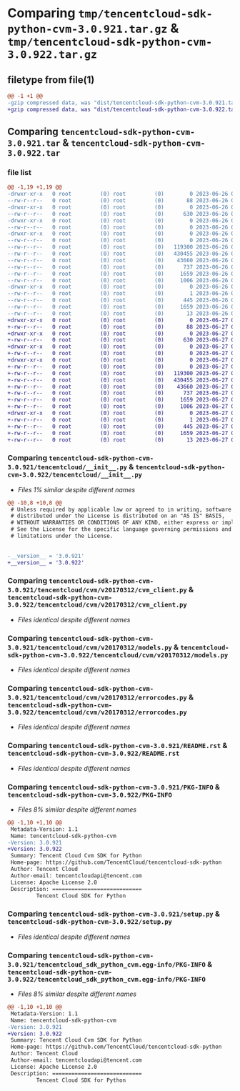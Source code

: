 # Comparing `tmp/tencentcloud-sdk-python-cvm-3.0.921.tar.gz` & `tmp/tencentcloud-sdk-python-cvm-3.0.922.tar.gz`

## filetype from file(1)

```diff
@@ -1 +1 @@
-gzip compressed data, was "dist/tencentcloud-sdk-python-cvm-3.0.921.tar", last modified: Mon Jun 26 00:21:30 2023, max compression
+gzip compressed data, was "dist/tencentcloud-sdk-python-cvm-3.0.922.tar", last modified: Tue Jun 27 00:22:01 2023, max compression
```

## Comparing `tencentcloud-sdk-python-cvm-3.0.921.tar` & `tencentcloud-sdk-python-cvm-3.0.922.tar`

### file list

```diff
@@ -1,19 +1,19 @@
-drwxr-xr-x   0 root         (0) root         (0)        0 2023-06-26 00:21:30.000000 tencentcloud-sdk-python-cvm-3.0.921/
--rw-r--r--   0 root         (0) root         (0)       88 2023-06-26 00:21:30.000000 tencentcloud-sdk-python-cvm-3.0.921/setup.cfg
-drwxr-xr-x   0 root         (0) root         (0)        0 2023-06-26 00:21:30.000000 tencentcloud-sdk-python-cvm-3.0.921/tencentcloud/
--rw-r--r--   0 root         (0) root         (0)      630 2023-06-26 00:21:30.000000 tencentcloud-sdk-python-cvm-3.0.921/tencentcloud/__init__.py
-drwxr-xr-x   0 root         (0) root         (0)        0 2023-06-26 00:21:30.000000 tencentcloud-sdk-python-cvm-3.0.921/tencentcloud/cvm/
--rw-r--r--   0 root         (0) root         (0)        0 2023-06-26 00:21:30.000000 tencentcloud-sdk-python-cvm-3.0.921/tencentcloud/cvm/__init__.py
-drwxr-xr-x   0 root         (0) root         (0)        0 2023-06-26 00:21:30.000000 tencentcloud-sdk-python-cvm-3.0.921/tencentcloud/cvm/v20170312/
--rw-r--r--   0 root         (0) root         (0)        0 2023-06-26 00:21:30.000000 tencentcloud-sdk-python-cvm-3.0.921/tencentcloud/cvm/v20170312/__init__.py
--rw-r--r--   0 root         (0) root         (0)   119300 2023-06-26 00:21:30.000000 tencentcloud-sdk-python-cvm-3.0.921/tencentcloud/cvm/v20170312/cvm_client.py
--rw-r--r--   0 root         (0) root         (0)   430455 2023-06-26 00:21:30.000000 tencentcloud-sdk-python-cvm-3.0.921/tencentcloud/cvm/v20170312/models.py
--rw-r--r--   0 root         (0) root         (0)    43660 2023-06-26 00:21:30.000000 tencentcloud-sdk-python-cvm-3.0.921/tencentcloud/cvm/v20170312/errorcodes.py
--rw-r--r--   0 root         (0) root         (0)      737 2023-06-26 00:21:30.000000 tencentcloud-sdk-python-cvm-3.0.921/README.rst
--rw-r--r--   0 root         (0) root         (0)     1659 2023-06-26 00:21:30.000000 tencentcloud-sdk-python-cvm-3.0.921/PKG-INFO
--rw-r--r--   0 root         (0) root         (0)     1006 2023-06-26 00:21:30.000000 tencentcloud-sdk-python-cvm-3.0.921/setup.py
-drwxr-xr-x   0 root         (0) root         (0)        0 2023-06-26 00:21:30.000000 tencentcloud-sdk-python-cvm-3.0.921/tencentcloud_sdk_python_cvm.egg-info/
--rw-r--r--   0 root         (0) root         (0)        1 2023-06-26 00:21:30.000000 tencentcloud-sdk-python-cvm-3.0.921/tencentcloud_sdk_python_cvm.egg-info/dependency_links.txt
--rw-r--r--   0 root         (0) root         (0)      445 2023-06-26 00:21:30.000000 tencentcloud-sdk-python-cvm-3.0.921/tencentcloud_sdk_python_cvm.egg-info/SOURCES.txt
--rw-r--r--   0 root         (0) root         (0)     1659 2023-06-26 00:21:30.000000 tencentcloud-sdk-python-cvm-3.0.921/tencentcloud_sdk_python_cvm.egg-info/PKG-INFO
--rw-r--r--   0 root         (0) root         (0)       13 2023-06-26 00:21:30.000000 tencentcloud-sdk-python-cvm-3.0.921/tencentcloud_sdk_python_cvm.egg-info/top_level.txt
+drwxr-xr-x   0 root         (0) root         (0)        0 2023-06-27 00:22:01.000000 tencentcloud-sdk-python-cvm-3.0.922/
+-rw-r--r--   0 root         (0) root         (0)       88 2023-06-27 00:22:01.000000 tencentcloud-sdk-python-cvm-3.0.922/setup.cfg
+drwxr-xr-x   0 root         (0) root         (0)        0 2023-06-27 00:22:01.000000 tencentcloud-sdk-python-cvm-3.0.922/tencentcloud/
+-rw-r--r--   0 root         (0) root         (0)      630 2023-06-27 00:22:01.000000 tencentcloud-sdk-python-cvm-3.0.922/tencentcloud/__init__.py
+drwxr-xr-x   0 root         (0) root         (0)        0 2023-06-27 00:22:01.000000 tencentcloud-sdk-python-cvm-3.0.922/tencentcloud/cvm/
+-rw-r--r--   0 root         (0) root         (0)        0 2023-06-27 00:22:01.000000 tencentcloud-sdk-python-cvm-3.0.922/tencentcloud/cvm/__init__.py
+drwxr-xr-x   0 root         (0) root         (0)        0 2023-06-27 00:22:01.000000 tencentcloud-sdk-python-cvm-3.0.922/tencentcloud/cvm/v20170312/
+-rw-r--r--   0 root         (0) root         (0)        0 2023-06-27 00:22:01.000000 tencentcloud-sdk-python-cvm-3.0.922/tencentcloud/cvm/v20170312/__init__.py
+-rw-r--r--   0 root         (0) root         (0)   119300 2023-06-27 00:22:01.000000 tencentcloud-sdk-python-cvm-3.0.922/tencentcloud/cvm/v20170312/cvm_client.py
+-rw-r--r--   0 root         (0) root         (0)   430455 2023-06-27 00:22:01.000000 tencentcloud-sdk-python-cvm-3.0.922/tencentcloud/cvm/v20170312/models.py
+-rw-r--r--   0 root         (0) root         (0)    43660 2023-06-27 00:22:01.000000 tencentcloud-sdk-python-cvm-3.0.922/tencentcloud/cvm/v20170312/errorcodes.py
+-rw-r--r--   0 root         (0) root         (0)      737 2023-06-27 00:22:01.000000 tencentcloud-sdk-python-cvm-3.0.922/README.rst
+-rw-r--r--   0 root         (0) root         (0)     1659 2023-06-27 00:22:01.000000 tencentcloud-sdk-python-cvm-3.0.922/PKG-INFO
+-rw-r--r--   0 root         (0) root         (0)     1006 2023-06-27 00:22:01.000000 tencentcloud-sdk-python-cvm-3.0.922/setup.py
+drwxr-xr-x   0 root         (0) root         (0)        0 2023-06-27 00:22:01.000000 tencentcloud-sdk-python-cvm-3.0.922/tencentcloud_sdk_python_cvm.egg-info/
+-rw-r--r--   0 root         (0) root         (0)        1 2023-06-27 00:22:01.000000 tencentcloud-sdk-python-cvm-3.0.922/tencentcloud_sdk_python_cvm.egg-info/dependency_links.txt
+-rw-r--r--   0 root         (0) root         (0)      445 2023-06-27 00:22:01.000000 tencentcloud-sdk-python-cvm-3.0.922/tencentcloud_sdk_python_cvm.egg-info/SOURCES.txt
+-rw-r--r--   0 root         (0) root         (0)     1659 2023-06-27 00:22:01.000000 tencentcloud-sdk-python-cvm-3.0.922/tencentcloud_sdk_python_cvm.egg-info/PKG-INFO
+-rw-r--r--   0 root         (0) root         (0)       13 2023-06-27 00:22:01.000000 tencentcloud-sdk-python-cvm-3.0.922/tencentcloud_sdk_python_cvm.egg-info/top_level.txt
```

### Comparing `tencentcloud-sdk-python-cvm-3.0.921/tencentcloud/__init__.py` & `tencentcloud-sdk-python-cvm-3.0.922/tencentcloud/__init__.py`

 * *Files 1% similar despite different names*

```diff
@@ -10,8 +10,8 @@
 # Unless required by applicable law or agreed to in writing, software
 # distributed under the License is distributed on an "AS IS" BASIS,
 # WITHOUT WARRANTIES OR CONDITIONS OF ANY KIND, either express or implied.
 # See the License for the specific language governing permissions and
 # limitations under the License.
 
 
-__version__ = '3.0.921'
+__version__ = '3.0.922'
```

### Comparing `tencentcloud-sdk-python-cvm-3.0.921/tencentcloud/cvm/v20170312/cvm_client.py` & `tencentcloud-sdk-python-cvm-3.0.922/tencentcloud/cvm/v20170312/cvm_client.py`

 * *Files identical despite different names*

### Comparing `tencentcloud-sdk-python-cvm-3.0.921/tencentcloud/cvm/v20170312/models.py` & `tencentcloud-sdk-python-cvm-3.0.922/tencentcloud/cvm/v20170312/models.py`

 * *Files identical despite different names*

### Comparing `tencentcloud-sdk-python-cvm-3.0.921/tencentcloud/cvm/v20170312/errorcodes.py` & `tencentcloud-sdk-python-cvm-3.0.922/tencentcloud/cvm/v20170312/errorcodes.py`

 * *Files identical despite different names*

### Comparing `tencentcloud-sdk-python-cvm-3.0.921/README.rst` & `tencentcloud-sdk-python-cvm-3.0.922/README.rst`

 * *Files identical despite different names*

### Comparing `tencentcloud-sdk-python-cvm-3.0.921/PKG-INFO` & `tencentcloud-sdk-python-cvm-3.0.922/PKG-INFO`

 * *Files 8% similar despite different names*

```diff
@@ -1,10 +1,10 @@
 Metadata-Version: 1.1
 Name: tencentcloud-sdk-python-cvm
-Version: 3.0.921
+Version: 3.0.922
 Summary: Tencent Cloud Cvm SDK for Python
 Home-page: https://github.com/TencentCloud/tencentcloud-sdk-python
 Author: Tencent Cloud
 Author-email: tencentcloudapi@tencent.com
 License: Apache License 2.0
 Description: ============================
         Tencent Cloud SDK for Python
```

### Comparing `tencentcloud-sdk-python-cvm-3.0.921/setup.py` & `tencentcloud-sdk-python-cvm-3.0.922/setup.py`

 * *Files identical despite different names*

### Comparing `tencentcloud-sdk-python-cvm-3.0.921/tencentcloud_sdk_python_cvm.egg-info/PKG-INFO` & `tencentcloud-sdk-python-cvm-3.0.922/tencentcloud_sdk_python_cvm.egg-info/PKG-INFO`

 * *Files 8% similar despite different names*

```diff
@@ -1,10 +1,10 @@
 Metadata-Version: 1.1
 Name: tencentcloud-sdk-python-cvm
-Version: 3.0.921
+Version: 3.0.922
 Summary: Tencent Cloud Cvm SDK for Python
 Home-page: https://github.com/TencentCloud/tencentcloud-sdk-python
 Author: Tencent Cloud
 Author-email: tencentcloudapi@tencent.com
 License: Apache License 2.0
 Description: ============================
         Tencent Cloud SDK for Python
```

